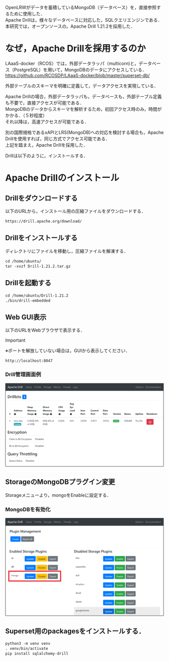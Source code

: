 OpenLRWがデータを蓄積しているMongoDB（データベース）を，直接参照するために使用した．  
Apache Drillは，様々なデータベースに対応した，SQLクエリエンジンである．  
本研究では，オープンソースの，Apache Drill 1.21.2を採用した．  

# なぜ，Apache Drillを採用するのか

LAaaS-docker（RCOS）では，外部データラッパ（multicorn)と，データベース（PostgreSQL）を用いて，MongoDBのデータにアクセスしている．  
https://github.com/RCOSDP/LAaaS-docker/blob/master/superset-db/

外部テーブルのスキーマを明確に定義して，データアクセスを実現している．  
  
Apache Drillの場合，外部データラッパも，データベースも，外部テーブル定義も不要で，直接アクセスが可能である．  
MongoDBのデータからスキーマを解析するため，初回アクセス時のみ，時間がかかる．（５秒程度）  
それ以降は，高速アクセスが可能である．  
  
別の国際規格であるxAPIとLRS(MongoDB)への対応を検討する場合も，Apache Drillを使用すれば，同じ方式でアクセス可能である．  
上記を踏まえ，Apache Drillを採用した．
  
Drillは以下のように，インストールする．   

# Apache Drillのインストール
## Drillをダウンロードする
以下のURLから，インストール用の圧縮ファイルをダウンロードする．  
```
https://drill.apache.org/download/
```

## Drillをインストールする
ディレクトリにファイルを移動し，圧縮ファイルを解凍する．  
```
cd /home/ubuntu/
tar -xvzf Drill-1.21.2.tar.gz
```

## Drillを起動する
```
cd /home/ubuntu/Drill-1.21.2
./bin/drill-embedded
```

## Web GUI表示
以下のURLをWebブラウザで表示する．  

> [!IMPORTANT]
> ※ポートを解放していない場合は，GUIから表示してください．

```
http://localhost:8047
```

### Drill管理画面例
![Drill管理画面例](image/drill_admin.png)

## StorageのMongoDBプラグイン変更
Storageメニューより，mongoをEnableに設定する．  

### MongoDBを有効化
![MongoDBを有効化](image/drill_opt.png)

## Superset用のpackagesをインストールする．
```
python3 -m venv venv
. venv/bin/activate
pip install sqlalchemy-drill
```
